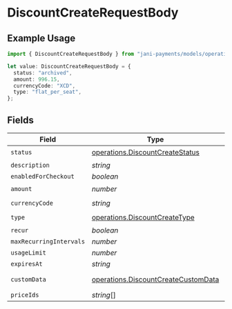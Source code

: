 # DiscountCreateRequestBody

## Example Usage

```typescript
import { DiscountCreateRequestBody } from "jani-payments/models/operations";

let value: DiscountCreateRequestBody = {
  status: "archived",
  amount: 996.15,
  currencyCode: "XCD",
  type: "flat_per_seat",
};
```

## Fields

| Field                                                                                      | Type                                                                                       | Required                                                                                   | Description                                                                                |
| ------------------------------------------------------------------------------------------ | ------------------------------------------------------------------------------------------ | ------------------------------------------------------------------------------------------ | ------------------------------------------------------------------------------------------ |
| `status`                                                                                   | [operations.DiscountCreateStatus](../../models/operations/discountcreatestatus.md)         | :heavy_check_mark:                                                                         | N/A                                                                                        |
| `description`                                                                              | *string*                                                                                   | :heavy_minus_sign:                                                                         | N/A                                                                                        |
| `enabledForCheckout`                                                                       | *boolean*                                                                                  | :heavy_minus_sign:                                                                         | N/A                                                                                        |
| `amount`                                                                                   | *number*                                                                                   | :heavy_check_mark:                                                                         | N/A                                                                                        |
| `currencyCode`                                                                             | *string*                                                                                   | :heavy_check_mark:                                                                         | N/A                                                                                        |
| `type`                                                                                     | [operations.DiscountCreateType](../../models/operations/discountcreatetype.md)             | :heavy_check_mark:                                                                         | N/A                                                                                        |
| `recur`                                                                                    | *boolean*                                                                                  | :heavy_minus_sign:                                                                         | N/A                                                                                        |
| `maxRecurringIntervals`                                                                    | *number*                                                                                   | :heavy_minus_sign:                                                                         | N/A                                                                                        |
| `usageLimit`                                                                               | *number*                                                                                   | :heavy_minus_sign:                                                                         | N/A                                                                                        |
| `expiresAt`                                                                                | *string*                                                                                   | :heavy_minus_sign:                                                                         | N/A                                                                                        |
| `customData`                                                                               | [operations.DiscountCreateCustomData](../../models/operations/discountcreatecustomdata.md) | :heavy_minus_sign:                                                                         | Any valid JSON value                                                                       |
| `priceIds`                                                                                 | *string*[]                                                                                 | :heavy_minus_sign:                                                                         | N/A                                                                                        |
